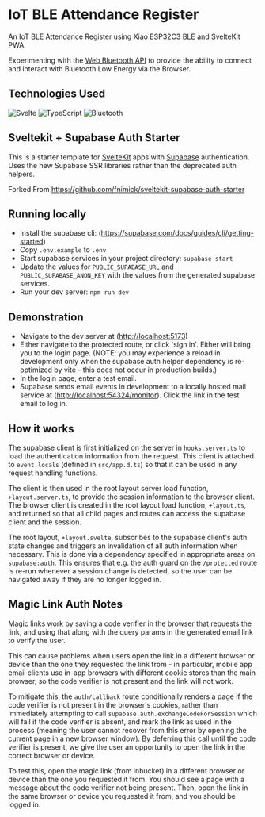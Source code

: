 # IoT BLE Attendance Register

An IoT BLE Attendance Register using Xiao ESP32C3 BLE and SvelteKit PWA.

Experimenting with the [Web Bluetooth API](https://developer.mozilla.org/en-US/docs/Web/API/Web_Bluetooth_API) to provide the ability to connect and interact with Bluetooth Low Energy via the Browser.

## Technologies Used

![Svelte](https://img.shields.io/badge/svelte-%23f1413d.svg?style=for-the-badge&logo=svelte&logoColor=white)
![TypeScript](https://img.shields.io/badge/typescript-%23007ACC.svg?style=for-the-badge&logo=typescript&logoColor=white)
![Bluetooth](https://img.shields.io/badge/bluetooth-%230082FC.svg?style=for-the-badge&logo=bluetooth&logoColor=white)

## Sveltekit + Supabase Auth Starter

This is a starter template for [SvelteKit](https://kit.svelte.dev) apps with
[Supabase](https://supabase.io) authentication. Uses the new Supabase SSR libraries rather than the
deprecated auth helpers.

Forked From <https://github.com/fnimick/sveltekit-supabase-auth-starter> 

## Running locally

- Install the supabase cli: (<https://supabase.com/docs/guides/cli/getting-started>)
- Copy `.env.example` to `.env`
- Start supabase services in your project directory: `supabase start`
- Update the values for `PUBLIC_SUPABASE_URL` and `PUBLIC_SUPABASE_ANON_KEY` with the values from
  the generated supabase services.
- Run your dev server: `npm run dev`

## Demonstration

- Navigate to the dev server at (<http://localhost:5173>)
- Either navigate to the protected route, or click 'sign in'. Either will bring you to the login
  page. (NOTE: you may experience a reload in development only when the supabase auth helper
  dependency is re-optimized by vite - this does not occur in production builds.)
- In the login page, enter a test email.
- Supabase sends email events in development to a locally hosted mail service at
  (<http://localhost:54324/monitor>). Click the link in the test email to log in.

## How it works

The supabase client is first initialized on the server in `hooks.server.ts` to load the
authentication information from the request. This client is attached to `event.locals` (defined in
`src/app.d.ts`) so that it can be used in any request handling functions.

The client is then used in the root layout server load function, `+layout.server.ts`, to provide the
session information to the browser client. The browser client is created in the root layout load
function, `+layout.ts`, and returned so that all child pages and routes can access the supabase
client and the session.

The root layout, `+layout.svelte`, subscribes to the supabase client's auth state changes and
triggers an invalidation of all auth information when necessary. This is done via a dependency
specified in appropriate areas on `supabase:auth`. This ensures that e.g. the auth guard on the
`/protected` route is re-run whenever a session change is detected, so the user can be navigated
away if they are no longer logged in.

## Magic Link Auth Notes

Magic links work by saving a code verifier in the browser that requests the link, and using that
along with the query params in the generated email link to verify the user.

This can cause problems when users open the link in a different browser or device than the one they
requested the link from - in particular, mobile app email clients use in-app browsers with different
cookie stores than the main browser, so the code verifier is not present and the link will not work.

To mitigate this, the `auth/callback` route conditionally renders a page if the code verifier is not
present in the browser's cookies, rather than immediately attempting to call
`supabase.auth.exchangeCodeForSession` which will fail if the code verifier is absent, and mark the
link as used in the process (meaning the user cannot recover from this error by opening the current
page in a new browser window). By deferring this call until the code verifier is present, we give
the user an opportunity to open the link in the correct browser or device.

To test this, open the magic link (from inbucket) in a different browser or device than the one you
requested it from. You should see a page with a message about the code verifier not being present.
Then, open the link in the same browser or device you requested it from, and you should be logged
in.
